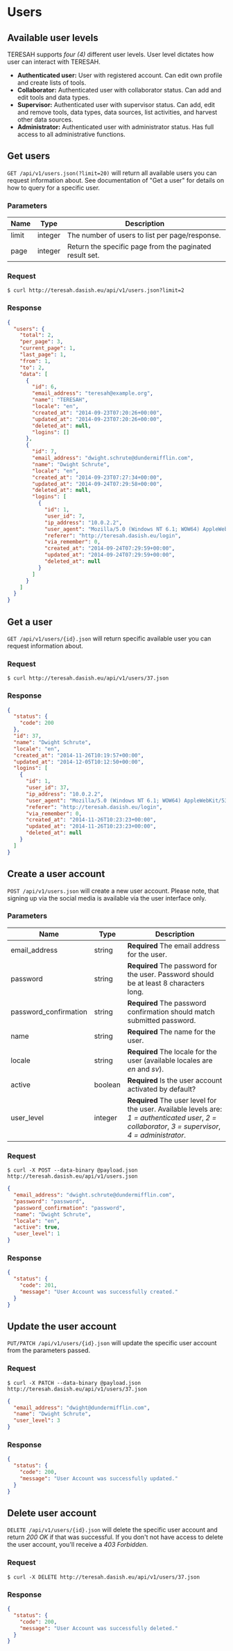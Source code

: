 # Users

## Available user levels

TERESAH supports *four (4)* different user levels. User level dictates how user can interact with TERESAH.

* **Authenticated user:** User with registered account. Can edit own profile and create lists of tools.
* **Collaborator:** Authenticated user with collaborator status. Can add and edit tools and data types.
* **Supervisor:** Authenticated user with supervisor status. Can add, edit and remove tools, data types, data sources, list activities, and harvest other data sources.
* **Administrator:** Authenticated user with administrator status. Has full access to all administrative functions.


## Get users

`GET /api/v1/users.json(?limit=20)` will return all available users you can request information about. See documentation of "Get a user" for details on how to query for a specific user.

### Parameters

Name  | Type    | Description
----- | ------- | -----------
limit | integer | The number of users to list per page/response.
page  | integer | Return the specific page from the paginated result set.

### Request

```
$ curl http://teresah.dasish.eu/api/v1/users.json?limit=2
```

### Response

```json
{
  "users": {
    "total": 2,
    "per_page": 3,
    "current_page": 1,
    "last_page": 1,
    "from": 1,
    "to": 2,
    "data": [
      {
        "id": 6,
        "email_address": "teresah@example.org",
        "name": "TERESAH",
        "locale": "en",
        "created_at": "2014-09-23T07:20:26+00:00",
        "updated_at": "2014-09-23T07:20:26+00:00",
        "deleted_at": null,
        "logins": []
      },
      {
        "id": 7,
        "email_address": "dwight.schrute@dundermifflin.com",
        "name": "Dwight Schrute",
        "locale": "en",
        "created_at": "2014-09-23T07:27:34+00:00",
        "updated_at": "2014-09-24T07:29:58+00:00",
        "deleted_at": null,
        "logins": [
          {
            "id": 1,
            "user_id": 7,
            "ip_address": "10.0.2.2",
            "user_agent": "Mozilla/5.0 (Windows NT 6.1; WOW64) AppleWebKit/537.36 (KHTML, like Gecko) Chrome/37.0.2062.120 Safari/537.36",
            "referer": "http://teresah.dasish.eu/login",
            "via_remember": 0,
            "created_at": "2014-09-24T07:29:59+00:00",
            "updated_at": "2014-09-24T07:29:59+00:00",
            "deleted_at": null
          }
        ]
      }
    ]
  }
}
```


## Get a user

`GET /api/v1/users/{id}.json` will return specific available user you can request information about.

### Request

```
$ curl http://teresah.dasish.eu/api/v1/users/37.json
```

### Response

```json
{
  "status": {
    "code": 200
  },
  "id": 37,
  "name": "Dwight Schrute",
  "locale": "en",
  "created_at": "2014-11-26T10:19:57+00:00",
  "updated_at": "2014-12-05T10:12:50+00:00",
  "logins": [
    {
      "id": 1,
      "user_id": 37,
      "ip_address": "10.0.2.2",
      "user_agent": "Mozilla/5.0 (Windows NT 6.1; WOW64) AppleWebKit/537.36 (KHTML, like Gecko) Chrome/39.0.2171.65 Safari/537.36",
      "referer": "http://teresah.dasish.eu/login",
      "via_remember": 0,
      "created_at": "2014-11-26T10:23:23+00:00",
      "updated_at": "2014-11-26T10:23:23+00:00",
      "deleted_at": null
    }
  ]
}
```


## Create a user account

`POST /api/v1/users.json` will create a new user account. Please note, that signing up via the social media is available via the user interface only.

### Parameters

Name                  | Type    | Description
-----                 | ------- | -----------
email_address         | string  | **Required** The email address for the user.
password              | string  | **Required** The password for the user. Password should be at least 8 characters long.
password_confirmation | string  | **Required** The password confirmation should match submitted password.
name                  | string  | **Required** The name for the user.
locale                | string  | **Required** The locale for the user (available locales are *en* and *sv*).
active                | boolean | **Required** Is the user account activated by default?
user_level            | integer | **Required** The user level for the user. Available levels are: *1 = authenticated user*, *2 = collaborator*, *3 = supervisor*, *4 = administrator*.

### Request

```
$ curl -X POST --data-binary @payload.json http://teresah.dasish.eu/api/v1/users.json
```

```json
{
  "email_address": "dwight.schrute@dundermifflin.com",
  "password": "password",
  "password_confirmation": "password",
  "name": "Dwight Schrute",
  "locale": "en",
  "active": true,
  "user_level": 1
}
```

### Response

```json
{
  "status": {
    "code": 201,
    "message": "User Account was successfully created."
  }
}
```


## Update the user account

`PUT/PATCH /api/v1/users/{id}.json` will update the specific user account from the parameters passed.

### Request

```
$ curl -X PATCH --data-binary @payload.json http://teresah.dasish.eu/api/v1/users/37.json
```

```json
{
  "email_address": "dwight@dundermifflin.com",
  "name": "Dwight Schrute",
  "user_level": 3
}
```

### Response

```json
{
  "status": {
    "code": 200,
    "message": "User Account was successfully updated."
  }
}
```


## Delete user account

`DELETE /api/v1/users/{id}.json` will delete the specific user account and return *200 OK* if that was successful. If you don't not have access to delete the user account, you'll receive a *403 Forbidden*.

### Request

```
$ curl -X DELETE http://teresah.dasish.eu/api/v1/users/37.json
```

### Response

```json
{
  "status": {
    "code": 200,
    "message": "User Account was successfully deleted."
  }
}
```
